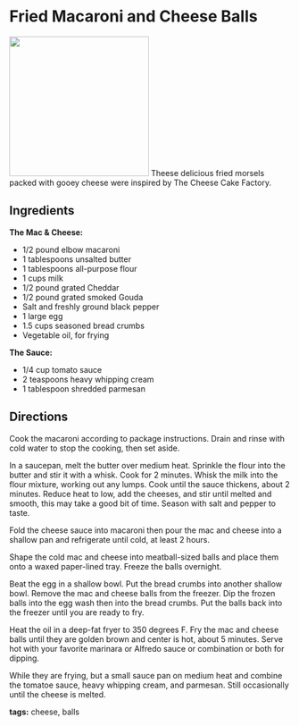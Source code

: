 # Fried Macaroni and Cheese Balls

<img src="mac-and-cheese-balls.jpg" width="250" />
Theese delicious fried morsels packed with gooey cheese were inspired by The Cheese Cake Factory.

## Ingredients

__The Mac & Cheese:__

* 1/2 pound elbow macaroni
* 1 tablespoons unsalted butter
* 1 tablespoons all-purpose flour
* 1 cups milk
* 1/2 pound grated Cheddar
* 1/2 pound grated smoked Gouda
* Salt and freshly ground black pepper
* 1 large egg
* 1.5 cups seasoned bread crumbs
* Vegetable oil, for frying

__The Sauce:__

* 1/4 cup tomato sauce
* 2 teaspoons heavy whipping cream
* 1 tablespoon shredded parmesan

## Directions

Cook the macaroni according to package instructions. Drain and rinse with cold water to stop the cooking, then set aside.

In a saucepan, melt the butter over medium heat. Sprinkle the flour into the butter and stir it with a whisk. Cook for 2 minutes. Whisk the milk into the flour mixture, working out any lumps. Cook until the sauce thickens, about 2 minutes. Reduce heat to low, add the cheeses, and stir until melted and smooth, this may take a good bit of time. Season with salt and pepper to taste.

Fold the cheese sauce into macaroni then pour the mac and cheese into a shallow pan and refrigerate until cold, at least 2 hours.

Shape the cold mac and cheese into meatball-sized balls and place them onto a waxed paper-lined tray. Freeze the balls overnight.

Beat the egg in a shallow bowl. Put the bread crumbs into another shallow bowl. Remove the mac and cheese balls from the freezer. Dip the frozen balls into the egg wash then into the bread crumbs. Put the balls back into the freezer until you are ready to fry.

Heat the oil in a deep-fat fryer to 350 degrees F. Fry the mac and cheese balls until they are golden brown and center is hot, about 5 minutes. Serve hot with your favorite marinara or Alfredo sauce or combination or both for dipping.

While they are frying, but a small sauce pan on medium heat and combine the tomatoe sauce, heavy whipping cream, and parmesan. Still occasionally until the cheese is melted.

__tags:__ cheese, balls
